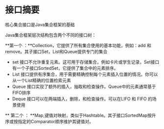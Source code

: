 # 接口摘要

核心集合接口是Java集合框架的基础

Java集合框架层次结构包含两个不同的接口树：

**第一个 ：**Collection，它提供了所有集合使用的基本功能，例如：add 和remove。其子接口Set，List和Queue提供专门的集合
* set 接口不允许重复元素。这可用于存储集合，例如卡片或学生记录，Set接口有一个子接口SortedSet，它提供了集合中的元素排序。
* List 接口提供有序集合，用于需要精确控制每个元素插入位置的情况。你可以从一个List精确的位置检索元素
* Queue 接口实现了额外的插入，抽取和检查操作。Queue中的元素通常基于FIFO排序
* Deque 接口可以在两端插入，删除，和检查操作。可以在LIFO 和 FIFO 的场景使用

** 第二个 ： **Map,键值对映射，类似于Hashtable。其子接口SortedMap按升序或按指定的Comparator顺序维护其键值对。